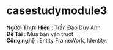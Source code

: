 # casestudymodule3

**Người Thực Hiện** : Trần Đạo Duy Anh  
**Đề Tài** : Mua bán ván trượt  
**Công nghệ** : Entity FrameWork, Identity.

